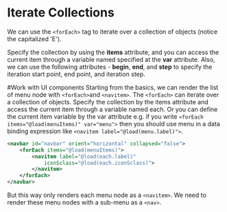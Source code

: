 # Iterate Collections
We can use the `<forEach>` tag to iterate over a collection of objects (notice the capitalized 'E').

Specify the collection by using the **items** attribute, and you can access the current item through a variable named specified at the **var** attribute. Also, we can use the following attributes - **begin**, **end**, and **step** to specify the iteration start point, end point, and iteration step.

#Work with UI components
Starting from the basics, we can render the list of menu node with `<forEach>`and `<navitem>`. The `<forEach>` can iterate over a collection of objects. Specify the collection by the items attribute and access the current item through a variable named each. Or you can define the current item variable by the var attribute e.g. if you write `<forEach items="@load(menuItems)" var="menu">` then you should use menu in a data binding expression like `<navitem label="@load(menu.label)">`.

```xml
<navbar id="navbar" orient="horizontal" collapsed="false">
    <forEach items="@load(menuItems)">
        <navitem label="@load(each.label)"
            iconSclass="@load(each.iconSclass)">
        </navitem>
    </forEach>
</navbar>
```

But this way only renders each menu node as a `<navitem>`. We need to render these menu nodes with a sub-menu as a `<nav>`.
